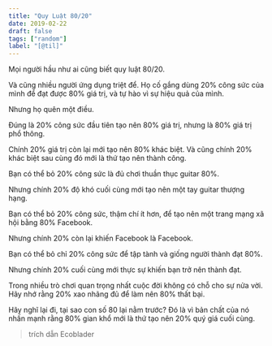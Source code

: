 ```yaml
---
title: "Quy Luật 80/20"
date: 2019-02-22
draft: false
tags: ["random"]
label: "[@til]"
---
```


Mọi người hầu như ai cũng biết quy luật 80/20.

Và cũng nhiều người ứng dụng triệt để. Họ cố gắng dùng 20% công sức của mình để đạt được 80% giá trị, và tự hào vì sự hiệu quả của mình.

Nhưng họ quên một điều.

Đúng là 20% công sức đầu tiên tạo nên 80% giá trị, nhưng là 80% giá trị phổ thông.

Chính 20% giá trị còn lại mới tạo nên 80% khác biệt. Và cũng chính 20% khác biệt sau cùng đó mới là thứ tạo nên thành công.

Bạn có thể bỏ 20% công sức là đủ chơi thuần thục guitar 80%.

Nhưng chính 20% độ khó cuối cùng mới tạo nên một tay guitar thượng hạng.

Bạn có thể bỏ 20% công sức, thậm chí ít hơn, để tạo nên một trang mạng xã hội bằng 80% Facebook.

Nhưng chính 20% còn lại khiến Facebook là Facebook.

Bạn có thể bỏ chỉ 20% công sức để tập tành và giống người thành đạt 80%.

Nhưng chính 20% cuối cùng mới thực sự khiến bạn trở nên thành đạt.

Trong nhiều trò chơi quan trọng nhất cuộc đời không có chỗ cho sự nửa vời. Hãy nhớ rằng 20% xao nhãng đủ để làm nên 80% thất bại.

Hãy nghĩ lại đi, tại sao con số 80 lại nằm trước? Đó là vì bản chất của nó nhấn mạnh rằng 80% gian khổ mới là thứ tạo nên 20% quý giá cuối cùng.

> trích dẫn Ecoblader
